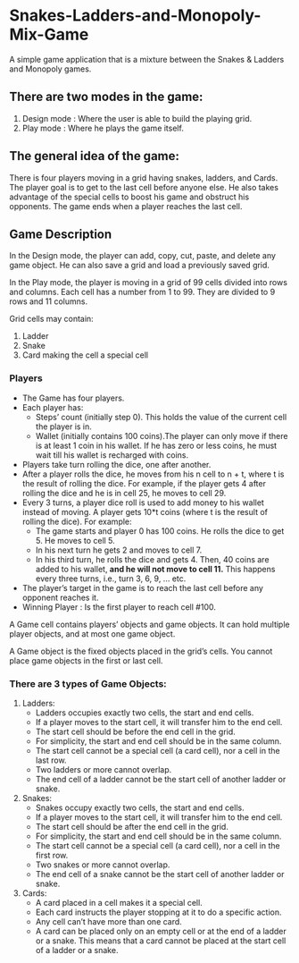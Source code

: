# Snakes-Ladders-and-Monopoly-Mix-Game
A simple game application that is a mixture between the Snakes &amp; Ladders and Monopoly games.
## There are two modes in the game:
<ol>
  <li>Design mode : Where the user is able to build the playing grid.</li>
  <li>Play mode : Where he plays the game itself. </li>
</ol>

## The general idea of the game:
There is four players moving in a grid having snakes, ladders, and Cards. 
The player goal is to get to the last cell before anyone else. 
He also takes advantage of the special cells to boost his game and obstruct his opponents. 
The game ends when a player reaches the last cell.
## Game Description
In the Design mode, the player can add, copy, cut, paste, and delete any game object. He
can also save a grid and load a previously saved grid.

In the Play mode, the player is moving in a grid of 99 cells divided into rows and columns.
Each cell has a number from 1 to 99. They are divided to 9 rows and 11 columns.

Grid cells may contain:
<ol>
  <li>Ladder</li>
  <li>Snake</li>
  <li>Card making the cell a special cell</li>
</ol>

### Players
<ul>
  <li>The Game has four players.</li>
  <li>Each player has:
    <ul>
      <li>Steps’ count (initially step 0). This holds the value of the current cell the player is in.</li>
      <li>Wallet (initially contains 100 coins).The player can only move if there is at least 1 coin in his wallet. If he has zero or less coins, he must wait till his wallet is recharged with coins.</li>
    </ul>
  </li>
  <li>Players take turn rolling the dice, one after another.</li>
  <li>After a player rolls the dice, he moves from his n cell to n + t, where t is the result of rolling
the dice. For example, if the player gets 4 after rolling the dice and he is in cell 25, he
    moves to cell 29.</li>
  <li>Every 3 turns, a player dice roll is used to add money to his wallet instead of moving. A
    player gets 10*t coins (where t is the result of rolling the dice). For example:
    <ul>
      <li>The game starts and player 0 has 100 coins. He rolls the dice to get 5. He moves
to cell 5.</li>
      <li>In his next turn he gets 2 and moves to cell 7.</li>
      <li>In his third turn, he rolls the dice and gets 4. Then, 40 coins are added to his wallet,
        <b>and he will not move to cell 11.</b> This happens every three turns, i.e., turn 3, 6, 9,
... etc.</li>
    </ul>
  </li>
  <li>The player’s target in the game is to reach the last cell before any opponent reaches it.</li>
  <li>Winning Player : Is the first player to reach cell #100.</li>
</ul>
A Game cell contains players’ objects and game objects. It can hold multiple player objects, and at
most one game object.

A Game object is the fixed objects placed in the grid’s cells.
You cannot place game objects in the first or last cell.

### There are 3 types of Game Objects:
<ol>
  <li>
    Ladders:
    <ul>
      <li>Ladders occupies exactly two cells, the start and end cells.</li>
      <li>If a player moves to the start cell, it will transfer him to the end cell.</li>
      <li>The start cell should be before the end cell in the grid.</li>
      <li>For simplicity, the start and end cell should be in the same column.</li>
      <li>The start cell cannot be a special cell (a card cell), nor a cell in the last row.</li>
      <li>Two ladders or more cannot overlap.</li>
      <li>The end cell of a ladder cannot be the start cell of another ladder or snake.</li>
    </ul>
  </li>
  <li>
    Snakes:
    <ul>
      <li>Snakes occupy exactly two cells, the start and end cells.</li>
      <li>If a player moves to the start cell, it will transfer him to the end cell.</li>
      <li>The start cell should be after the end cell in the grid.</li>
      <li>For simplicity, the start and end cell should be in the same column.</li>
      <li>The start cell cannot be a special cell (a card cell), nor a cell in the first row.</li>
      <li>Two snakes or more cannot overlap.</li>
      <li>The end cell of a snake cannot be the start cell of another ladder or snake.</li>
    </ul>
  </li>
  <li>
    Cards:
    <ul>
      <li>A card placed in a cell makes it a special cell.</li>
      <li>Each card instructs the player stopping at it to do a specific action.</li>
      <li>Any cell can’t have more than one card.</li>
      <li>A card can be placed only on an empty cell or at the end of a ladder or a snake. This
means that a card cannot be placed at the start cell of a ladder or a snake.</li>
    </ul>
  </li>
</ol>
